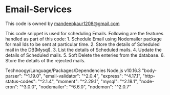 # Email-Services
This code is owned by mandeepkaur1208@gmail.com


This code snippet is used for scheduling Emails.
Following are the features handled as part of this code:
    1. Schedule Email using Nodemailer package for mail Ids to be sent at particular time.
    2. Store the details of Scheduled mail in the DB(Mysql).
    3. List the details of Scheduled mails.
    4. Update the details of Scheduled mails.
    5. Soft Delete the enteries from the database.
    6. Store the details of the rejected mails.
    
  Technoogy/Language/Packages/Dependencies
  Node.js v10.16.3
  "body-parser": "^1.19.0",
  "email-validator": "^2.0.4",
  "express": "^4.17.1",
  "http-status-codes": "^2.1.4",
  "moment": "^2.29.1",
  "mysql": "^2.18.1",
  "node-cron": "^3.0.0",
  "nodemailer": "^6.6.0",
  "nodemon": "^2.0.7"
